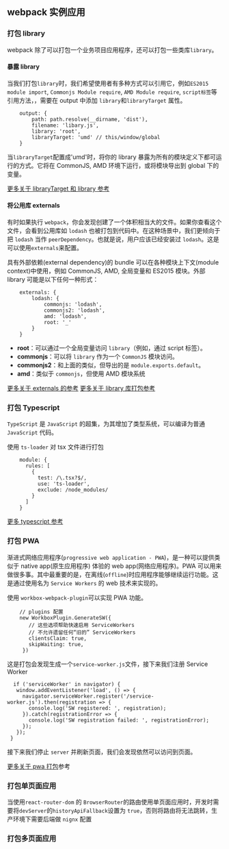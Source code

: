 ## webpack 实例应用

### 打包 library

webpack 除了可以打包一个业务项目应用程序，还可以打包一些类库`library`。

#### 暴露 library

当我们打包`library`时，我们希望使用者有多种方式可以引用它，例如`ES2015 module import`, `Commonjs Module require`, `AMD Module require`, `script标签`等引用方法，，需要在 output 中添加 `library`和`libraryTarget` 属性。

```
    output: {
        path: path.resolve(__dirname, 'dist'),
        filename: 'libary.js',
        library: 'root',
        libraryTarget: 'umd' // this/window/global
    }
```

当`libraryTarget`配置成'umd'时，将你的 library 暴露为所有的模块定义下都可运行的方式。它将在 CommonJS, AMD 环境下运行，或将模块导出到 global 下的变量。

[更多关于 libraryTarget 和 library 参考](https://webpack.docschina.org/configuration/output/)

#### 将公用库 externals

有时如果执行 `webpack`，你会发现创建了一个体积相当大的文件。如果你查看这个文件，会看到公用库如 `lodash` 也被打包到代码中。在这种场景中，我们更倾向于把 `lodash` 当作 `peerDependency`。也就是说，用户应该已经安装过 `lodash`。这是可以使用`externals`来配置。

具有外部依赖(external dependency)的 bundle 可以在各种模块上下文(module context)中使用，例如 CommonJS, AMD, 全局变量和 ES2015 模块。外部 library 可能是以下任何一种形式：

```
    externals: {
        lodash: {
            commonjs: 'lodash',
            commonjs2: 'lodash',
            amd: 'lodash',
            root: '_'
        }
    }
```

- **root**：可以通过一个全局变量访问 `library`（例如，通过 script 标签）。
- **commonjs**：可以将 `library` 作为一个 `CommonJS` 模块访问。
- **commonjs2**：和上面的类似，但导出的是 `module.exports.default`。
- **amd**：类似于 `commonjs`，但使用 AMD 模块系统

[更多关于 externals 的参考](https://webpack.docschina.org/configuration/externals/)
[更多关于 library 库打包参考](https://webpack.docschina.org/guides/author-libraries/)

### 打包 Typescript

`TypeScript` 是 `JavaScript` 的超集，为其增加了类型系统，可以编译为普通 `JavaScript` 代码。

使用 `ts-loader` 对 tsx 文件进行打包

```
    module: {
      rules: [
        {
          test: /\.tsx?$/,
          use: 'ts-loader',
          exclude: /node_modules/
        }
      ]
    }
```

[更多 typescript 参考](https://webpack.docschina.org/guides/typescript/)

### 打包 PWA

渐进式网络应用程序(`progressive web application - PWA`)，是一种可以提供类似于 native app(原生应用程序) 体验的 web app(网络应用程序)。PWA 可以用来做很多事。其中最重要的是，在离线(`offline`)时应用程序能够继续运行功能。这是通过使用名为 `Service Workers` 的 web 技术来实现的。

使用 `workbox-webpack-plugin`可以实现 PWA 功能。

```
    // plugins 配置
    new WorkboxPlugin.GenerateSW({
       // 这些选项帮助快速启用 ServiceWorkers
       // 不允许遗留任何“旧的” ServiceWorkers
       clientsClaim: true,
       skipWaiting: true,
     })
```

这是打包会发现生成一个`service-worker.js`文件，接下来我们注册 Service Worker

```
  if ('serviceWorker' in navigator) {
   window.addEventListener('load', () => {
     navigator.serviceWorker.register('/service-worker.js').then(registration => {
       console.log('SW registered: ', registration);
     }).catch(registrationError => {
       console.log('SW registration failed: ', registrationError);
     });
   });
 }

```

接下来我们停止 `server` 并刷新页面，我们会发现依然可以访问到页面。

[更多关于 pwa 打包](https://webpack.docschina.org/guides/progressive-web-application/)参考

### 打包单页面应用

当使用`react-router-dom` 的 `BrowserRouter`的路由使用单页面应用时，开发时需要将`devServer`的`historyApiFallback`设置为 `true`，否则将路由将无法跳转，生产环境下需要后端做 `nignx` 配置

### 打包多页面应用
